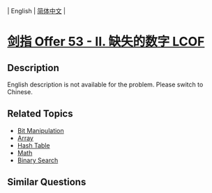 
| English | [简体中文](README.md) |

# [剑指 Offer 53 - II. 缺失的数字  LCOF](https://leetcode-cn.com/problems/que-shi-de-shu-zi-lcof/)

## Description

English description is not available for the problem. Please switch to Chinese.

## Related Topics

- [Bit Manipulation](https://leetcode-cn.com/tag/bit-manipulation)
- [Array](https://leetcode-cn.com/tag/array)
- [Hash Table](https://leetcode-cn.com/tag/hash-table)
- [Math](https://leetcode-cn.com/tag/math)
- [Binary Search](https://leetcode-cn.com/tag/binary-search)

## Similar Questions


